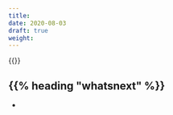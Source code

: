 ```yaml
---
title:
date: 2020-08-03
draft: true
weight:
---
```

<!-- overview -->
{{<todo>}}
<!-- body -->

## {{% heading "whatsnext" %}}

- []()
